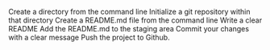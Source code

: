  Create a directory from the command line
 Initialize a git repository within that directory
 Create a README.md file from the command line
 Write a clear README
 Add the README.md to the staging area
 Commit your changes with a clear message
 Push the project to Github.